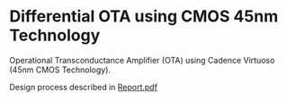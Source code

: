 # Differential OTA using CMOS 45nm Technology
Operational Transconductance Amplifier (OTA) using Cadence Virtuoso (45nm CMOS Technology). 

Design process described in [Report.pdf](https://github.com/prembharath/Differential-OTA-using-CMOS-45nm-Technology/blob/master/Report.pdf)
